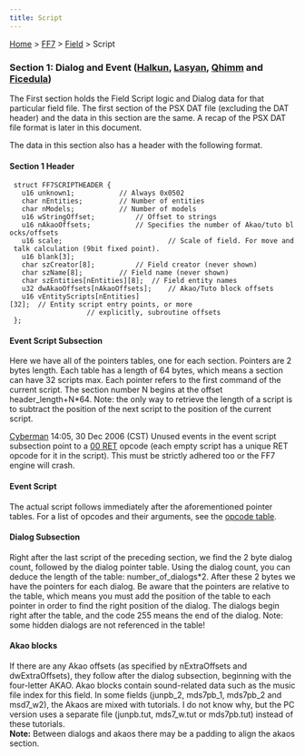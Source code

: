 ```yaml
---
title: Script
---
```


[Home](../../Main%20Page.md) > [FF7](../../FF7.md) > [Field](../Field.md) > Script

### Section 1: Dialog and Event ([Halkun][], [Lasyan][], [Qhimm][] and [Ficedula][])

The First section holds the Field Script logic and Dialog data for that
particular field file. The first section of the PSX DAT file (excluding
the DAT header) and the data in this section are the same. A recap of
the PSX DAT file format is later in this document.

The data in this section also has a header with the following format.

#### Section 1 Header

` struct FF7SCRIPTHEADER {`  
`   u16 unknown1;           // Always 0x0502`  
`   char nEntities;         // Number of entities`  
`   char nModels;           // Number of models`  
`   u16 wStringOffset;          // Offset to strings`  
`   u16 nAkaoOffsets;           // Specifies the number of Akao/tuto blocks/offsets`  
`   u16 scale;                          // Scale of field. For move and talk calculation (9bit fixed point).`  
`   u16 blank[3];`  
`   char szCreator[8];          // Field creator (never shown)`  
`   char szName[8];         // Field name (never shown)`  
`   char szEntities[nEntities][8];  // Field entity names`  
`   u32 dwAkaoOffsets[nAkaoOffsets];    // Akao/Tuto block offsets`  
`   u16 vEntityScripts[nEntities][32];  // Entity script entry points, or more`  
`                   // explicitly, subroutine offsets`  
` };`

#### Event Script Subsection

Here we have all of the pointers tables, one for each section. Pointers
are 2 bytes length. Each table has a length of 64 bytes, which means a
section can have 32 scripts max. Each pointer refers to the first
command of the current script. The section number N begins at the offset
header\_length+N\*64. Note: the only way to retrieve the length of a
script is to subtract the position of the next script to the position of
the current script.

[Cyberman][] 14:05, 30 Dec 2006 (CST) Unused events in the event script
subsection point to a [00 RET][] opcode (each empty script has a unique
RET opcode for it in the script). This must be strictly adhered too or
the FF7 engine will crash.

#### Event Script

The actual script follows immediately after the aforementioned pointer
tables. For a list of opcodes and their arguments, see the [opcode
table][].

#### Dialog Subsection

Right after the last script of the preceding section, we find the 2 byte
dialog count, followed by the dialog pointer table. Using the dialog
count, you can deduce the length of the table: number\_of\_dialogs\*2.
After these 2 bytes we have the pointers for each dialog. Be aware that
the pointers are relative to the table, which means you must add the
position of the table to each pointer in order to find the right
position of the dialog. The dialogs begin right after the table, and the
code 255 means the end of the dialog. Note: some hidden dialogs are not
referenced in the table!

#### Akao blocks

If there are any Akao offsets (as specified by nExtraOffsets and
dwExtraOffsets), they follow after the dialog subsection, beginning with
the four-letter AKAO. Akao blocks contain sound-related data such as the
music file index for this field. In some fields (junpb\_2, mds7pb\_1,
mds7pb\_2 and msd7\_w2), the Akaos are mixed with tutorials. I do not
know why, but the PC version uses a separate file (junpb.tut,
mds7\_w.tut or mds7pb.tut) instead of these tutorials.  
**Note:** Between dialogs and akaos there may be a padding to align the
akaos section.

  [Halkun]: ../../User:Halkun.md "wikilink"
  [Lasyan]: ../../User:Lasyan.md "wikilink"
  [Qhimm]: ../../User:Qhimm.md "wikilink"
  [Ficedula]: ../../User:Ficedula.md "wikilink"
  [Cyberman]: ../../User:Cyberman.md "wikilink"
  [00 RET]: Script/Opcodes/00%20RET.md "wikilink"
  [opcode table]: Script/Opcodes.md "wikilink"
